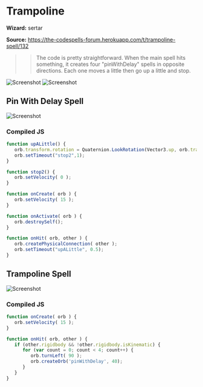 # Trampoline

**Wizard:** sertar

**Source:** https://the-codespells-forum.herokuapp.com/t/trampoline-spell/132

>> The code is pretty straightforward. When the main spell hits something, it creates four "pinWithDelay" spells in opposite directions. Each one moves a little then go up a little and stop.


![Screenshot](https://raw.githubusercontent.com/SittingFox/CodeSpells/master/orb/images/Trampoline01.png)
![Screenshot](https://raw.githubusercontent.com/SittingFox/CodeSpells/master/orb/images/Trampoline02.png)

## Pin With Delay Spell
![Screenshot](https://raw.githubusercontent.com/SittingFox/CodeSpells/master/orb/images/Trampoline04.png)

### Compiled JS

```Javascript
function upALittle() {
   orb.transform.rotation = Quaternion.LookRotation(Vector3.up, orb.transform.up);
   orb.setTimeout("stop2",1);
}

function stop2() {
   orb.setVelocity( 0 );
}

function onCreate( orb ) {
   orb.setVelocity( 15 );
}

function onActivate( orb ) {
   orb.destroySelf();
}

function onHit( orb, other ) {
   orb.createPhysicalConnection( other );
   orb.setTimeout("upALittle", 0.5);
}
```

## Trampoline Spell
![Screenshot](https://raw.githubusercontent.com/SittingFox/CodeSpells/master/orb/images/Trampoline03.png)

### Compiled JS

```Javascript
function onCreate( orb ) {
   orb.setVelocity( 15 );
}

function onHit( orb, other ) {
   if (other.rigidbody && !other.rigidbody.isKinematic) {
      for (var count = 0; count < 4; count++) {
         orb.turnLeft( 90 );
         orb.createOrb('pinWithDelay', 40);
      }
   }
}
```
